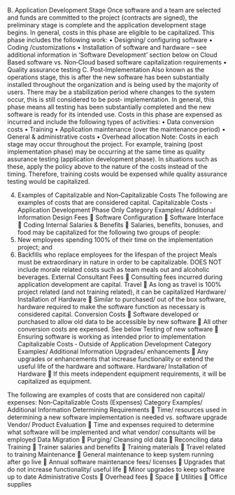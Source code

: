 B. Application Development Stage
Once	software	and	a	team	are	selected	and	funds	are	committed	to	the	project	(contracts	are
signed),	the	preliminary	stage	is	complete	and	the	application	development	stage	begins.	In
general,	costs	in	this	phase	are eligible to be capitalized.	This	phase	includes	the	following
work:
• Designing/	configuring	software
• Coding	/customizations
• Installation	of	software	and	hardware	–	see	additional	information	in	‘Software
Development’	section	below	on	Cloud	Based	software	vs.	Non‐Cloud	based	software
capitalization	requirements
• Quality	assurance	testing
C. Post‐Implementation
Also	known	as	the	operations	stage,	this	is	after	the	new	software	has	been	substantially
installed	throughout	the	organization	and	is	being	used	by	the	majority	of	users.	There	may
be	a	stabilization	period	where	changes	to	the	system	occur,	this	is	still	considered	to	be	post‐
implementation.	In	general,	this	phase	means	all	testing	has	been	substantially	completed
and	the	new	software	is	ready	for	its	intended	use.	Costs	in	this	phase	are	expensed	as
incurred	and	include	the	following	types	of	activities:
• Data	conversion	costs
• Training
• Application	maintenance	(over	the	maintenance	period)
• General	&	administrative	costs
• Overhead	allocation
Note:	Costs	in	each	stage	may	occur	throughout	the	project.	For	example,	training	(post
implementation	phase)	may	be	occurring	at	the	same	time	as	quality	assurance	testing
(application	development	phase).	In	situations	such	as	these,	apply	the	policy	above	to	the
nature	of	the	costs	instead	of	the	timing.	Therefore,	training	costs	would	be	expensed	while
quality	assurance	testing	would	be	capitalized.


4. Examples of Capitalizable and Non‐Capitalizable Costs
The	following	are	examples	of	costs	that	are	considered	capital.
Capitalizable Costs	‐	Application Development Phase Only
Category Examples/ Additional Information
Design	Fees	  Software	Configuration
 Software	Interface
 Coding
Internal	Salaries	&	Benefits	  Salaries,	benefits,	bonuses,	and	food	may	be
capitalized	for	the	following	two	groups	of	people:
1. New	employees	spending	100%	of	their	time	on
the	implementation	project;	and
2. Backfills	who	replace	employees	for	the	lifespan
of	the	project
Meals	must	be	extraordinary	in	nature	in	order	to
be	capitalizable.	DOES	NOT	include	morale	related
costs	such	as	team	meals	out	and	alcoholic
beverages.
External	Consultant	Fees	  Consulting	fees	incurred	during	application
development	are	capital.
Travel	  As	long	as	travel	is	100%	project	related	(and	not
training	related),	it	can	be	capitalized
Hardware/	Installation	of	Hardware	  Similar	to	purchased/	out	of	the	box	software,
hardware	required	to	make	the	software	function
as	necessary	is	considered	capital.
Conversion	Costs	  Software	developed	or	purchased	to	allow	old	data
to	be	accessible	by	new	software
 All	other	conversion	costs	are	expensed.	See	below
Testing	of	new	software	  Ensuring	software	is	working	as	intended	prior	to
implementation
Capitalizable Costs	‐	Outside of Application Development
Category Examples/ Additional Information
Upgrades/	enhancements	  Any	upgrades	or	enhancements	that	increase
functionality	or	extend	the	useful	life	of	the
hardware	and	software.
Hardware/	Installation	of	Hardware	  If	this	meets	independent	equipment	requirements,
it	will	be	capitalized	as	equipment.


The	following	are	examples	of	costs	that	are	considered	non	capital/	expenses:
Non‐Capitalizable Costs (Expenses)
Category Examples/ Additional Information
Determining	Requirements	  Time/	resources	used	in	determining	a	new
software	implementation	is	needed	vs.	software
upgrade
Vendor/	Product	Evaluation	  Time	and	expenses	required	to	determine	what
software	will	be	implemented	and	what	vendor/
consultants	will	be	employed
Data	Migration	  Purging/	Cleansing	old	data
 Reconciling	data
Training	  Trainer	salaries	and	benefits
 Training	materials
 Travel	related	to	training
Maintenance	  General	maintenance	to	keep	system	running	after
go	live
 Annual	software	maintenance	fees/	licenses
 Upgrades	that	do	not	increase	functionality/	useful
life
 Minor	upgrades	to	keep	software	up	to	date
Administrative	Costs	  Overhead	fees
 Space
 Utilities
 Office	supplies
